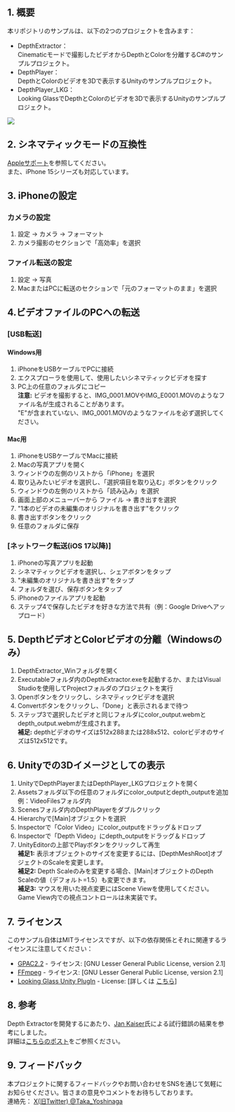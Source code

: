 ## 1. 概要

本リポジトリのサンプルは、以下の2つのプロジェクトを含みます：
- DepthExtractor：  
Cinematicモードで撮影したビデオからDepthとColorを分離するC#のサンプルプロジェクト。
- DepthPlayer：  
DepthとColorのビデオを3Dで表示するUnityのサンプルプロジェクト。
- DepthPlayer_LKG：  
Looking GlassでDepthとColorのビデオを3Dで表示するUnityのサンプルプロジェクト。

[![](https://img.youtube.com/vi/MR8TF1z-nTg/0.jpg)](https://www.youtube.com/watch?v=MR8TF1z-nTg)

## 2. シネマティックモードの互換性
[Appleサポート](https://support.apple.com/ja-jp/HT212778)を参照してください。  
また、iPhone 15シリーズも対応しています。

## 3. iPhoneの設定

### カメラの設定
1. 設定 -> カメラ -> フォーマット
2. カメラ撮影のセクションで「高効率」を選択

### ファイル転送の設定
1. 設定 -> 写真
2. MacまたはPCに転送のセクションで「元のフォーマットのまま」を選択

## 4.ビデオファイルのPCへの転送

### [USB転送]

#### Windows用
1. iPhoneをUSBケーブルでPCに接続
2. エクスプローラを使用して、使用したいシネマティックビデオを探す
3. PC上の任意のフォルダにコピー  
   **注意:** ビデオを撮影すると、IMG_0001.MOVやIMG_E0001.MOVのようなファイル名が生成されることがあります。  
   "E"が含まれていない、IMG_0001.MOVのようなファイルを必ず選択してください。

#### Mac用
1. iPhoneをUSBケーブルでMacに接続
2. Macの写真アプリを開く
3. ウィンドウの左側のリストから「iPhone」を選択
4. 取り込みたいビデオを選択し、「選択項目を取り込む」ボタンをクリック
5. ウィンドウの左側のリストから「読み込み」を選択
6. 画面上部のメニューバーから ファイル -> 書き出すを選択
7. "1本のビデオの未編集のオリジナルを書き出す"をクリック
8. 書き出すボタンをクリック
9. 任意のフォルダに保存

### [ネットワーク転送(iOS 17以降)]
1. iPhoneの写真アプリを起動
2. シネマティックビデオを選択し、シェアボタンをタップ
3. "未編集のオリジナルを書き出す"をタップ
4. フォルダを選び、保存ボタンをタップ
5. iPhoneのファイルアプリを起動
6. ステップ4で保存したビデオを好きな方法で共有（例：Google Driveへアップロード）

## 5. DepthビデオとColorビデオの分離（Windowsのみ）
1. DepthExtractor_Winフォルダを開く
2. Executableフォルダ内のDepthExtractor.exeを起動するか、またはVisual Studioを使用してProjectフォルダのプロジェクトを実行
3. Openボタンをクリックし、シネマティックビデオを選択
4. Convertボタンをクリックし、「Done」と表示されるまで待つ
5. ステップ3で選択したビデオと同じフォルダにcolor_output.webmとdepth_output.webmが生成されます。  
   **補足:** depthビデオのサイズは512x288または288x512、colorビデオのサイズは512x512です。

## 6. Unityでの3Dイメージとしての表示
1. UnityでDepthPlayerまたはDepthPlayer_LKGプロジェクトを開く
2. Assetsフォルダ以下の任意のフォルダにcolor_outputとdepth_outputを追加 
   例：VideoFilesフォルダ内
3. Scenesフォルダ内のDepthPlayerをダブルクリック
4. Hierarchyで[Main]オブジェクトを選択
5. Inspectorで「Color Video」にcolor_outputをドラッグ＆ドロップ
6. Inspectorで「Depth Video」にdepth_outputをドラッグ＆ドロップ
7. UnityEditorの上部でPlayボタンをクリックして再生<br>
   **補足1:** 表示オブジェクトのサイズを変更するには、[DepthMeshRoot]オブジェクトのScaleを変更します。  
   **補足2:** Depth Scaleのみを変更する場合、[Main]オブジェクトのDepth Scaleの値（デフォルト=1.5）も変更できます。  
   **補足3:** マウスを用いた視点変更にはScene Viewを使用してください。Game View内での視点コントロールは未実装です。

## 7. ライセンス
このサンプル自体はMITライセンスですが、以下の依存関係とそれに関連するライセンスに注意してください：
- [GPAC2.2](https://gpac.wp.imt.fr/) - ライセンス: [GNU Lesser General Public License, version 2.1]
- [FFmpeg](https://ffmpeg.org/) - ライセンス: [GNU Lesser General Public License, version 2.1]
- [Looking Glass Unity PlugIn](https://lookingglassfactory.com) - License: [詳しくは [こちら](https://github.com/TakashiYoshinaga/iPhoneCinematicDepthTo3D/blob/main/DepthPlayer_LKG/Assets/Holoplay/LICENSE.txt)]

## 8. 参考
Depth Extractorを開発するにあたり、[Jan Kaiser](https://twitter.com/jankais3r)氏による試行錯誤の結果を参考にしました。  
詳細は[こちらのポスト](https://twitter.com/jankais3r/status/1442466943697489923)をご参照ください。

## 9. フィードバック
本プロジェクトに関するフィードバックやお問い合わせをSNSを通じて気軽にお知らせください。皆さまの意見やコメントをお待ちしております。  
連絡先： [X(旧Twitter) @Taka_Yoshinaga](https://twitter.com/Taka_Yoshinaga)
